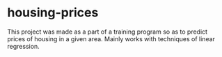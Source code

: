 # housing-prices

This project was made as a part of a training program so as to predict prices of housing in a given area.
Mainly works with techniques of linear regression.
